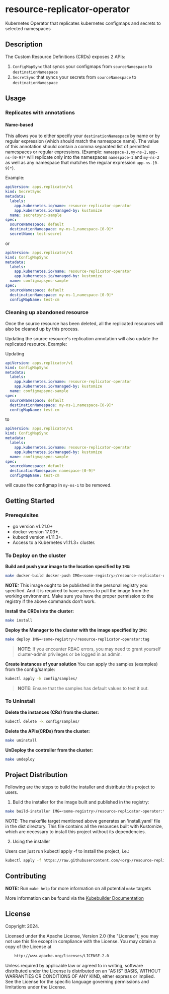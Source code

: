 # resource-replicator-operator

Kubernetes Operator that replicates kubernetes configmaps and secrets to selected namespaces

## Description

The Custom Resource Definitions (CRDs) exposes 2 APIs:

1. `ConfigMapSync` that syncs your configmaps from `sourceNamespace` to `destinationNamespace`
1. `SecretSync` that syncs your secrets from `sourceNamespace` to `destinationNamespace`

## Usage

### Replicates with annotations

#### Name-based

This allows you to either specify your `destinationNamespace` by name or by regular expression (which should match the namespace name). The value of this annotation should contain a comma separated list of permitted namespaces or regular expressions. (Example: `namespace-1,my-ns-2,app-ns-[0-9]*` will replicate only into the namespaces `namespace-1` and `my-ns-2` as well as any namespace that matches the regular expression `app-ns-[0-9]*`).

Example:

```yaml
apiVersion: apps.replicator/v1
kind: SecretSync
metadata:
  labels:
    app.kubernetes.io/name: resource-replicator-operator
    app.kubernetes.io/managed-by: kustomize
  name: secretsync-sample
spec:
  sourceNamespace: default
  destinationNamespace: my-ns-1,namespace-[0-9]*
  secretName: test-secret
```

or

```yaml
apiVersion: apps.replicator/v1
kind: ConfigMapSync
metadata:
  labels:
    app.kubernetes.io/name: resource-replicator-operator
    app.kubernetes.io/managed-by: kustomize
  name: configmapsync-sample
spec:
  sourceNamespace: default
  destinationNamespace: my-ns-1,namespace-[0-9]*
  configMapName: test-cm
```

### Cleaning up abandoned resource

Once the source resource has been deleted, all the replicated resources will also be cleaned up by this process. 

Updating the source resource's replication annotation will also update the replicated resource.
Example:

Updating

```yaml
apiVersion: apps.replicator/v1
kind: ConfigMapSync
metadata:
  labels:
    app.kubernetes.io/name: resource-replicator-operator
    app.kubernetes.io/managed-by: kustomize
  name: configmapsync-sample
spec:
  sourceNamespace: default
  destinationNamespace: my-ns-1,namespace-[0-9]*
  configMapName: test-cm
```

to

```yaml
apiVersion: apps.replicator/v1
kind: ConfigMapSync
metadata:
  labels:
    app.kubernetes.io/name: resource-replicator-operator
    app.kubernetes.io/managed-by: kustomize
  name: configmapsync-sample
spec:
  sourceNamespace: default
  destinationNamespace: namespace-[0-9]*
  configMapName: test-cm
```

will cause the configmap in `my-ns-1` to be removed.

## Getting Started

### Prerequisites

- go version v1.21.0+
- docker version 17.03+.
- kubectl version v1.11.3+.
- Access to a Kubernetes v1.11.3+ cluster.

### To Deploy on the cluster

**Build and push your image to the location specified by `IMG`:**

```sh
make docker-build docker-push IMG=<some-registry>/resource-replicator-operator:tag
```

**NOTE:** This image ought to be published in the personal registry you specified.
And it is required to have access to pull the image from the working environment.
Make sure you have the proper permission to the registry if the above commands don’t work.

**Install the CRDs into the cluster:**

```sh
make install
```

**Deploy the Manager to the cluster with the image specified by `IMG`:**

```sh
make deploy IMG=<some-registry>/resource-replicator-operator:tag
```

> **NOTE**: If you encounter RBAC errors, you may need to grant yourself cluster-admin
privileges or be logged in as admin.

**Create instances of your solution**
You can apply the samples (examples) from the config/sample:

```sh
kubectl apply -k config/samples/
```

>**NOTE**: Ensure that the samples has default values to test it out.

### To Uninstall

**Delete the instances (CRs) from the cluster:**

```sh
kubectl delete -k config/samples/
```

**Delete the APIs(CRDs) from the cluster:**

```sh
make uninstall
```

**UnDeploy the controller from the cluster:**

```sh
make undeploy
```

## Project Distribution

Following are the steps to build the installer and distribute this project to users.

1. Build the installer for the image built and published in the registry:

```sh
make build-installer IMG=<some-registry>/resource-replicator-operator:tag
```

NOTE: The makefile target mentioned above generates an 'install.yaml'
file in the dist directory. This file contains all the resources built
with Kustomize, which are necessary to install this project without
its dependencies.

2. Using the installer

Users can just run kubectl apply -f <URL for YAML BUNDLE> to install the project, i.e.:

```sh
kubectl apply -f https://raw.githubusercontent.com/<org>/resource-replicator-operator/<tag or branch>/dist/install.yaml
```

## Contributing

**NOTE:** Run `make help` for more information on all potential `make` targets

More information can be found via the [Kubebuilder Documentation](https://book.kubebuilder.io/introduction.html)

## License

Copyright 2024.

Licensed under the Apache License, Version 2.0 (the "License");
you may not use this file except in compliance with the License.
You may obtain a copy of the License at

```txt
    http://www.apache.org/licenses/LICENSE-2.0
```

Unless required by applicable law or agreed to in writing, software
distributed under the License is distributed on an "AS IS" BASIS,
WITHOUT WARRANTIES OR CONDITIONS OF ANY KIND, either express or implied.
See the License for the specific language governing permissions and
limitations under the License.

